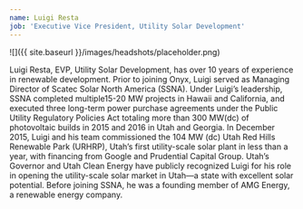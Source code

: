 ```yaml
---
name: Luigi Resta
job: 'Executive Vice President, Utility Solar Development'
---
```


![]({{ site.baseurl }}/images/headshots/placeholder.png)

Luigi Resta, EVP, Utility Solar Development, has over 10 years of experience in renewable development. Prior to joining Onyx, Luigi served as Managing Director of Scatec Solar North America (SSNA).  Under Luigi’s leadership, SSNA completed multiple15-20 MW projects in Hawaii and California, and executed three long-term power purchase agreements under the Public Utility Regulatory Policies Act totaling more than 300 MW(dc) of photovoltaic builds in 2015 and 2016 in Utah and Georgia.   In December 2015, Luigi and his team commissioned the 104 MW (dc) Utah Red Hills Renewable Park (URHRP), Utah’s first utility-scale solar plant in less than a year, with financing from Google and Prudential Capital Group. Utah’s Governor and Utah Clean Energy have publicly recognized Luigi for his role in opening the utility-scale solar market in Utah—a state with excellent solar potential.  Before joining SSNA, he was a founding member of AMG Energy, a renewable energy company.
